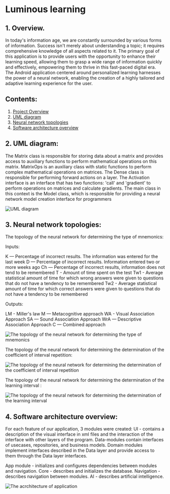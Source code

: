 # **Luminous learning**

## **1. Overview.**

In today's information age, we are constantly surrounded by various forms of information. Success isn't merely about understanding a topic; it requires comprehensive knowledge of all aspects related to it. The primary goal of this application is to provide users with the opportunity to enhance their learning speed, allowing them to grasp a wide range of information quickly and effectively, empowering them to thrive in this fast-paced digital era. The Android application centered around personalized learning harnesses the power of a neural network, enabling the creation of a highly tailored and adaptive learning experience for the user.

## **Contents:**

1. [Project Overview](#1-overview)
2. [UML diagram](#2-uml-diagram)
3. [Neural network topologies](#3-to-be-diagram)
4. [Software architecture overview](#4-software-architecture-overview)

## **2. UML diagram:**

The Matrix class is responsible for storing data about a matrix and provides access to auxiliary functions to perform mathematical operations on this matrix. MatrixOps is an auxiliary class with static functions to perform complex mathematical operations on matrices. The Dense class is responsible for performing forward actions on a layer. The Activation interface is an interface that has two functions: 'call' and 'gradient' to perform operations on matrices and calculate gradients. The main class in this context is the Model class, which is responsible for providing a neural network model creation interface for programmers

![UML diagram](Documentation/images/ClassesUML.png)

## **3. Neural network topologies:**

The topology of the neural network for determining the type of mnemonics:

Inputs:

K — Percentage of incorrect results. The information was entered for the last week
D — Percentage of incorrect results. Information entered two or more weeks ago
Ch — Percentage of incorrect results, information does not tend to be remembered
T - Amount of time spent on the test
Tw1 - Average statistical amount of time for which wrong answers were given to questions that do not have a tendency to be remembered
Tw2 - Average statistical amount of time for which correct answers were given to questions that do not have a tendency to be remembered

Outputs:

LM - Miller's law
M — Metacognitive approach
WA - Visual Association Approach
SA — Sound Association Approach
WrA — Descriptive Association Approach
C — Combined approach

![The topology of the neural network for determining the type of mnemonics](Documentation/images/Mnemo-type-topology.png)

The topology of the neural network for determining the determination of the coefficient of interval repetition:

![The topology of the neural network for determining the determination of the coefficient of interval repetition](Documentation/images/Mnemo-type-topology-repeating.png)

The topology of the neural network for determining the determination of the learning interval :

![The topology of the neural network for determining the determination of the learning interval ](Documentation/images/Mnemo-type-topology-repeating-time.png)

## **4. Software architecture overview:**

For each feature of our application, 3 modules were created:
UI - contains a description of the visual interface in xml files and the interaction of the interface with other layers of the program. Data-modules contain interfaces of usecases, repositories, and business models.
Domain modules implement interfaces described in the Data layer and provide access to them through the Data layer interfaces.

App module - initializes and configures dependencies between modules and navigation.
Core - describes and initializes the database.
Navigation - describes navigation between modules.
AI - describes artificial intelligence.

![The acrchitecture of application ](Documentation/images/architecture.jpg)
